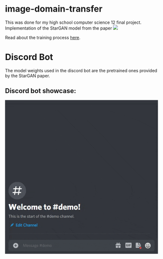 # image-domain-transfer
This was done for my high school computer science 12 final project.\
Implementation of the StarGAN model from the paper ![](https://arxiv.org/abs/1711.09020)

Read about the training process [here](https://wandb.ai/stevan-zhuang/Image%20Domain%20Transfer%20GAN/reports/Computer-Science-12-Final-Project-StarGAN-Training--Vmlldzo1NTQ2MzY?accessToken=8x8r4lqay36gg8zmlz9zgd1k0awrx7lix0okl78re04wwvpadhn8d1trbi4za1a0).

# Discord Bot
The model weights used in the discord bot are the pretrained ones provided by the StarGAN paper.
## Discord bot showcase:
![](https://github.com/Stevan-Zhuang/image-domain-transfer/blob/main/showcase/discord_bot.gif)
